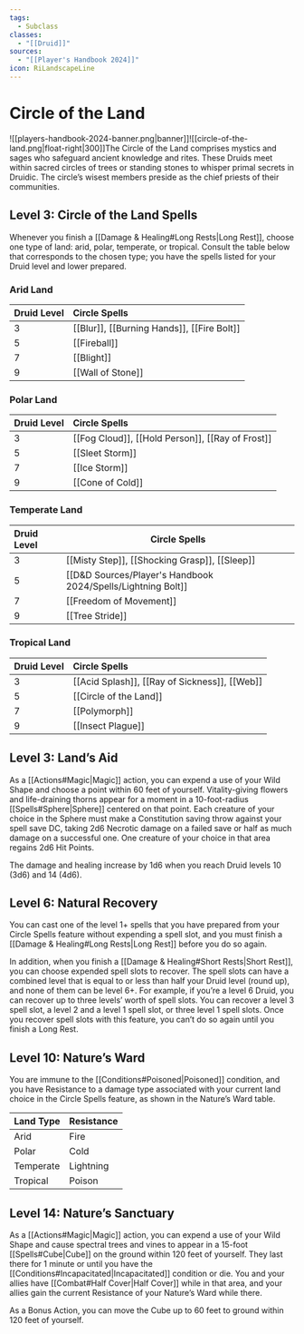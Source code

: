 ```yaml
---
tags:
  - Subclass
classes:
  - "[[Druid]]"
sources:
  - "[[Player's Handbook 2024]]"
icon: RiLandscapeLine
---
```


# Circle of the Land

![[players-handbook-2024-banner.png|banner]]![[circle-of-the-land.png|float-right|300]]The Circle of the Land comprises mystics and sages who safeguard ancient knowledge and rites. These Druids meet within sacred circles of trees or standing stones to whisper primal secrets in Druidic. The circle’s wisest members preside as the chief priests of their communities.

## Level 3: Circle of the Land Spells

Whenever you finish a [[Damage & Healing#Long Rests|Long Rest]], choose one type of land: arid, polar, temperate, or tropical. Consult the table below that corresponds to the chosen type; you have the spells listed for your Druid level and lower prepared.

### Arid Land

| Druid Level | Circle Spells                                                                                                                                                                                   |
| ----------- |:----------------------------------------------------------------------------------------------------------------------------------------------------------------------------------------------- |
| 3           | [[Blur]], [[Burning Hands]], [[Fire Bolt]] |
| 5           | [[Fireball]]                                                                                                                                   |
| 7           | [[Blight]]                                                                                                                                       |
| 9           | [[Wall of Stone]]                                                                                                                         |

### Polar Land

| Druid Level | Circle Spells                                                                                                                                                                                               |
| ----------- |:----------------------------------------------------------------------------------------------------------------------------------------------------------------------------------------------------------- |
| 3           | [[Fog Cloud]], [[Hold Person]], [[Ray of Frost]] |
| 5           | [[Sleet Storm]]                                                                                                                                         |
| 7           | [[Ice Storm]]                                                                                                                                             |
| 9           | [[Cone of Cold]]                                                                                                                                       |

### Temperate Land

| Druid Level | Circle Spells                                                                                                                                                                                         |
|:----------- | ----------------------------------------------------------------------------------------------------------------------------------------------------------------------------------------------------- |
| 3           | [[Misty Step]], [[Shocking Grasp]], [[Sleep]] |
| 5           | [[D&D Sources/Player's Handbook 2024/Spells/Lightning Bolt]]                                                                                                                             |
| 7           | [[Freedom of Movement]]                                                                                                                   |
| 9           | [[Tree Stride]]                                                                                                                                   |

### Tropical Land

| Druid Level | Circle Spells                                                                                                                                                                                         |
| ----------- |:----------------------------------------------------------------------------------------------------------------------------------------------------------------------------------------------------- |
| 3           | [[Acid Splash]], [[Ray of Sickness]], [[Web]] |
| 5           | [[Circle of the Land]]                                                                                                                             |
| 7           | [[Polymorph]]                                                                                                                                       |
| 9           | [[Insect Plague]]                                                                                                                               |

## Level 3: Land’s Aid

As a [[Actions#Magic\|Magic]] action, you can expend a use of your Wild Shape and choose a point within 60 feet of yourself. Vitality-giving flowers and life-draining thorns appear for a moment in a 10-foot-radius [[Spells#Sphere|Sphere]] centered on that point. Each creature of your choice in the Sphere must make a Constitution saving throw against your spell save DC, taking 2d6 Necrotic damage on a failed save or half as much damage on a successful one. One creature of your choice in that area regains 2d6 Hit Points.

The damage and healing increase by 1d6 when you reach Druid levels 10 (3d6) and 14 (4d6).

## Level 6: Natural Recovery

You can cast one of the level 1+ spells that you have prepared from your Circle Spells feature without expending a spell slot, and you must finish a [[Damage & Healing#Long Rests|Long Rest]] before you do so again.

In addition, when you finish a [[Damage & Healing#Short Rests|Short Rest]], you can choose expended spell slots to recover. The spell slots can have a combined level that is equal to or less than half your Druid level (round up), and none of them can be level 6+. For example, if you’re a level 6 Druid, you can recover up to three levels’ worth of spell slots. You can recover a level 3 spell slot, a level 2 and a level 1 spell slot, or three level 1 spell slots. Once you recover spell slots with this feature, you can’t do so again until you finish a Long Rest.

## Level 10: Nature’s Ward

You are immune to the [[Conditions#Poisoned\|Poisoned]] condition, and you have Resistance to a damage type associated with your current land choice in the Circle Spells feature, as shown in the Nature’s Ward table.

| Land Type | Resistance |
| --------- |:---------- |
| Arid      | Fire       |
| Polar     | Cold       |
| Temperate | Lightning  |
| Tropical  | Poison     |

## Level 14: Nature’s Sanctuary

As a [[Actions#Magic\|Magic]] action, you can expend a use of your Wild Shape and cause spectral trees and vines to appear in a 15-foot [[Spells#Cube|Cube]] on the ground within 120 feet of yourself. They last there for 1 minute or until you have the [[Conditions#Incapacitated\|Incapacitated]] condition or die. You and your allies have [[Combat#Half Cover\|Half Cover]] while in that area, and your allies gain the current Resistance of your Nature’s Ward while there.

As a Bonus Action, you can move the Cube up to 60 feet to ground within 120 feet of yourself.

